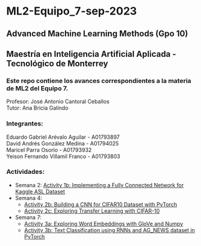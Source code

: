 # ML2-Equipo_7-sep-2023

## Advanced Machine Learning Methods (Gpo 10)

## Maestría en Inteligencia Artificial Aplicada - Tecnológico de Monterrey

### Este repo contiene los avances correspondientes a la materia de ML2 del Equipo 7.

Profesor: José Antonio Cantoral Ceballos </br>
Tutor: Ana Bricia Galindo </br>

### Integrantes:

Eduardo Gabriel Arévalo Aguilar - A01793897 </br>
David Andrés González Medina - A01794025 </br>
Maricel Parra Osorio - A01793932 </br>
Yeison Fernando Villamil Franco - A01793803 </br>

### Actividades:

- Semana 2: [Activity 1b: Implementing a Fully Connected Network for Kaggle ASL Dataset](/Semana_2/TC4033_Activity1b_Equipo-7.ipynb)
- Semana 4: 
    * [Activity 2b: Building a CNN for CIFAR10 Dataset with PyTorch](/Semana_5/A2b_DL_TC5033_AD2023_.ipynb)
    * [Activity 2c: Exploring Transfer Learning with CIFAR-10](/Semana_5/A2c_DL_TC5033_AD2023.ipynb)
- Semana 7: 
    * [Activity 3a: Exploring Word Embeddings with GloVe and Numpy](/Semana_7/TC4033_Activity3a_ID_TEAM_7.ipynb)
    * [Activity 3b: Text Classification using RNNs and AG_NEWS dataset in PyTorch](/Semana_7/TC5033_Activity3b_ID_TEAM_7.ipynb)